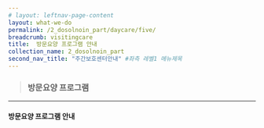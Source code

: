 ```yaml
---
# layout: leftnav-page-content
layout: what-we-do
permalink: /2_dosolnoin_part/daycare/five/
breadcrumb: visitingcare
title:  방문요양 프로그램 안내
collection_name: 2_dosolnoin_part
second_nav_title: "주간보호센터안내" #좌측 레벨1 메뉴제목
---
```


> ### **방문요양 프로그램**

---

#### **방문요양 프로그램 안내**
